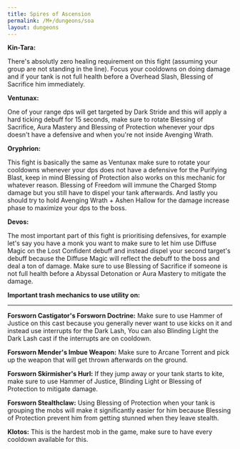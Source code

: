 ```yaml
---
title: Spires of Ascension
permalink: /M+/dungeons/soa
layout: dungeons
---
```

**Kin-Tara:**

There's absolutly zero healing requirement on this fight (assuming your group are not standing in the line). Focus your cooldowns on doing damage and if your tank is not full health before a Overhead Slash, Blessing of Sacrifice him immediately.

**Ventunax:**

One of your range dps will get targeted by Dark Stride and this will apply a hard ticking debuff for 15 seconds, make sure to rotate Blessing of Sacrifice, Aura Mastery and Blessing of Protection whenever your dps doesn't have a defensive and when you're not inside Avenging Wrath.

**Oryphrion:**

This fight is basically the same as Ventunax make sure to rotate your cooldowns whenever your dps does not have a defensive for the Purifying Blast, keep in mind Blessing of Protection also works on this mechanic for whatever reason. Blessing of Freedom will immune the Charged Stomp damage but you still have to dispel your tank afterwards. And lastly you should try to hold Avenging Wrath + Ashen Hallow for the damage increase phase to maximize your dps to the boss.

**Devos:**

The most important part of this fight is prioritising defensives, for example let's say you have a monk you want to make sure to let him use Diffuse Magic on the Lost Confident debuff and instead dispel your second target's debuff because the Diffuse Magic will reflect the debuff to the boss and deal a ton of damage. Make sure to use Blessing of Sacrifice if someone is not full health before a Abyssal Detonation or Aura Mastery to mitigate the damage.

**Important trash mechanics to use utility on:**

---

**Forsworn Castigator's Forsworn Doctrine:** Make sure to use Hammer of Justice on this cast because you generally never want to use kicks on it and instead use interrupts for the Dark Lash, You can also Blinding Light the Dark Lash cast if the interrupts are on cooldown.

**Forsworn Mender's Imbue Weapon:** Make sure to Arcane Torrent and pick up the weapon that will get thrown afterwards on the ground.

**Forsworn Skirmisher's Hurl:** If they jump away or your tank starts to kite, make sure to use Hammer of Justice, Blinding Light or Blessing of Protection to mitigate damage.

**Forsworn Stealthclaw:** Using Blessing of Protection when your tank is grouping the mobs will make it significantly easier for him because Blessing of Protection prevent him from getting stunned when they leave stealth.

**Klotos:** This is the hardest mob in the game, make sure to have every cooldown available for this.

